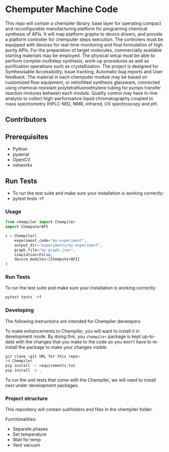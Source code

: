 # Chemputer Machine Code

This repo will contain a chempiler library, base layer for operating compact 
and reconfigurable manufacturing platform for programing chemical synthesis of APIs.
It will map platform graphs to device drivers, and provide a platform controller for chemputer steps execution.
The controlers must be equipped with devices for real-time monitoring and final formulation of high purity APIs. 
For the preparation of target molecules, commercially available starting materials may be employed.
The physical setup must be able to perform complex multistep synthesis, work-up procedures as well as 
purification operations such as crystallization. 
The project is designed for Synthesisable Accessibility, Issue tracking, Automatic bug reports and User feedback.
The material in each chemputer module may be based on customized flow equipment, or retrofitted synthesis glassware, 
connected using chemical-resistant polytetrafluoroethylene tubing for pumps transfer reaction mixtures between each module. 
Quality control may have In-line analysis to collect high-performance liquid chromatography coupled to mass spectrometry 
(HPLC-MS), NMR, infrared, UV spectroscopy and pH.

## Contributors





## Prerequisites

 - Python 
 - pyserial
 - OpenCV
 - networkx




## Run Tests

 - To run the test suite and make sure your installation is working correctly:
 - pytest tests -rf
 
 ### Usage

```python
from chempiler import Chempiler
import ChemputerAPI

c = Chempiler(
    experiment_code="my-experiment",
    output_dir="experiments/my-experiment",
    graph_file="my-graph.json",
    simulation=False,
    device_modules=[ChemputerAPI]
)
```

### Run Tests

To run the test suite and make sure your installation is working correctly:

```python
pytest tests -rf
```

### Developing

The following instructions are intended for Chempiler developers 

To make enhancements to Chempiler, you will want to install it in development mode. By doing this, you `chempiler` package is kept up-to-date with the changes that you make to the code so you won't have to re-install the package to make your changes visible.

```bash
git clone <git URL for this repo>
cd Chempiler
pip install -r requirements.txt
pip install -e .
```

To run the unit tests that come with the Chempiler, we will need to install next under development packages.


### Project structure

This repository will contain subfolders and files in the chempiler folder.


Functionalities:

- Separate phases
- Set temperature
- Wait for temp
- Vent vacuum
